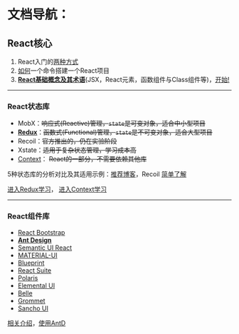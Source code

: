 # 文档导航：

## React核心
1. React入门的[两种方式](01%20Concept.md)
2. [如何](01%20Concept.md)一个命令搭建一个React项目
3. <u>**React基础概念及其术语**</u>(JSX，React元素，函数组件与Class组件等)，[开始!](02%20JSX%20Intro.md)
***
### React状态库
- MobX：~~响应式(Reactive)管理，<code>state</code>是可变对象，适合中小型项目~~
- [<u>**Redux**</u>][Redux]：~~函数式(Functional)管理，<code>state</code>是不可变对象，适合大型项目~~
- Recoil：~~官方推出的，仍在实验阶段~~
- Xstate：~~适用于复杂状态管理，学习成本高~~
- [Context][Context]： ~~React的一部分，不需要依赖其他库~~

5种状态库的分析对比及其适用示例：[推荐博客](https://blog.csdn.net/weixin_44747933/article/details/109127128)，Recoil [简单了解](https://mp.weixin.qq.com/s/D867pstcuk4TszMn3zRJRw)

[进入Redux学习](../redux/introduction/1%20Introduction.md)，
[进入Context学习](../advanced-guides/03%20Context.md)





***
### React组件库
- [React Bootstrap][React Bootstrap]
- [**<u>Ant Design</u>**][Ant Design]
- [Semantic UI React][Semantic UI]
- [MATERIAL-UI][MATERIAL-UI]
- [Blueprint][Blueprint]
- [React Suite][React Suite]
- [Polaris][Polaris]
- [Elemental UI][Elemental UI]
- [Belle][Belle]
- [Grommet][Grommet]
- [Sancho UI][Sancho UI]

[相关介绍](https://blog.csdn.net/vitaviva/article/details/104455814)，[使用AntD](../ui-libs/antd/01%20GetStarted.md)



[Redux]:http://cn.redux.js.org/
[Context]:https://react.docschina.org/docs/context.html

[React Bootstrap]: https://react-bootstrap.github.io/
[Ant Design]: https://ant.design/index-cn
[Semantic UI]: https://react.semantic-ui.com/
[MATERIAL-UI]: https://material-ui.com/zh/
[Blueprint]: https://blueprintjs.com/
[React Suite]: https://rsuitejs.com/
[Polaris]: https://polaris.shopify.com/
[Elemental UI]: http://elemental-ui.com/
[Belle]: http://nikgraf.github.io/belle/#/?_k=lrwjc2
[Grommet]: https://v2.grommet.io/
[Sancho UI]: https://sancho-ui.com/